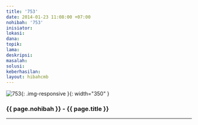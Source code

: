 ```yaml
---
title: '753'
date: 2014-01-23 11:08:00 +07:00
nohibah: '753'
inisiator: 
lokasi: 
dana: 
topik: 
lama: 
deskripsi: 
masalah: 
solusi: 
keberhasilan: 
layout: hibahcmb
---
```


![753](/static/img/hibahcmb/753.png){: .img-responsive }{: width="350" }

### {{ page.nohibah }} - {{ page.title }}

---

